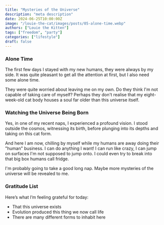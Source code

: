 ```yaml
---
title: "Mysteries of the Universe"
description: "meta description"
date: 2024-06-25T10:00:00Z
image: "/louie-the-cat/images/posts/05-alone-time.webp"
authors: ["Louie the Kitten"]
tags: ["freedom", "party"]
categories: ["lifestyle"]
draft: false
---
```


### Alone Time

The first few days I stayed with my new humans, they were always by my side. It was quite pleasant to get all the attention at first, but I also need some alone time. 

They were quite worried about leaving me on my own. Do they think I'm not capable of taking care of myself? Perhaps they don't realise that my eight-week-old cat body houses a soul far older than this universe itself.

### Watching the Universe Being Born

Yes, in one of my recent naps, I experienced a profound vision. I stood outside the cosmos, witnessing its birth, before plunging into its depths and taking on this cat form.

And here I am now, chilling by myself while my humans are away doing their "human" business. I can do anything I want! I can run like crazy, I can jump on surfaces I'm not supposed to jump onto. I could even try to break into that big box humans call fridge. 

I'm probably going to take a good long nap. Maybe more mysteries of the universe will be revealed to me.

### Gratitude List

Here’s what I’m feeling grateful for today:

* That this universe exists
* Evolution produced this thing we now call life
* There are many different forms to inhabit here
